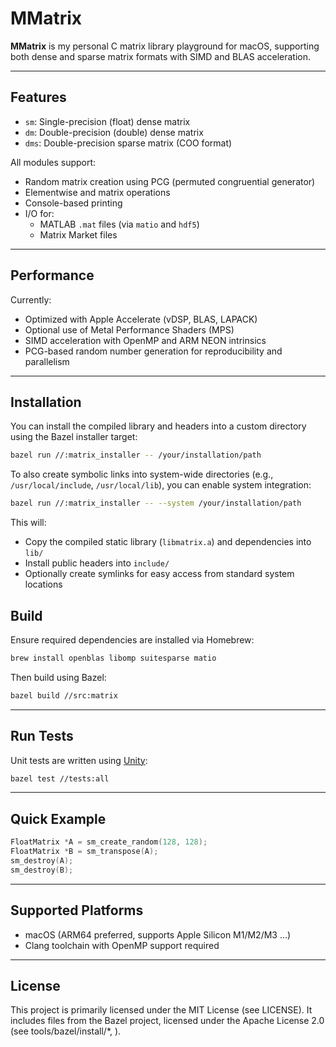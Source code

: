 # MMatrix

**MMatrix** is my personal C matrix library playground for macOS, supporting both dense and sparse matrix formats with SIMD and BLAS acceleration.

---

## Features

- `sm`: Single-precision (float) dense matrix
- `dm`: Double-precision (double) dense matrix
- `dms`: Double-precision sparse matrix (COO format)

All modules support:

- Random matrix creation using PCG (permuted congruential generator)
- Elementwise and matrix operations
- Console-based printing
- I/O for:
  - MATLAB `.mat` files (via `matio` and `hdf5`)
  - Matrix Market files

---

## Performance

Currently:
- Optimized with Apple Accelerate (vDSP, BLAS, LAPACK)
- Optional use of Metal Performance Shaders (MPS)
- SIMD acceleration with OpenMP and ARM NEON intrinsics
- PCG-based random number generation for reproducibility and parallelism

---

## Installation

You can install the compiled library and headers into a custom directory using the Bazel installer target:

```bash
bazel run //:matrix_installer -- /your/installation/path
```

To also create symbolic links into system-wide directories (e.g., `/usr/local/include`, `/usr/local/lib`), you can enable system integration:

```bash
bazel run //:matrix_installer -- --system /your/installation/path
```

This will:

- Copy the compiled static library (`libmatrix.a`) and dependencies into `lib/`
- Install public headers into `include/`
- Optionally create symlinks for easy access from standard system locations

## Build

Ensure required dependencies are installed via Homebrew:

```bash
brew install openblas libomp suitesparse matio
```

Then build using Bazel:

```bash
bazel build //src:matrix
```

---

## Run Tests

Unit tests are written using [Unity](https://www.throwtheswitch.org/unity):

```bash
bazel test //tests:all
```

---

## Quick Example

```c
FloatMatrix *A = sm_create_random(128, 128);
FloatMatrix *B = sm_transpose(A);
sm_destroy(A);
sm_destroy(B);
```

---

## Supported Platforms

- macOS (ARM64 preferred, supports Apple Silicon M1/M2/M3 ...)
- Clang toolchain with OpenMP support required

---

## License
This project is primarily licensed under the MIT License (see LICENSE).
It includes files from the Bazel project, licensed under the Apache License 2.0 (see tools/bazel/install/*, ).
